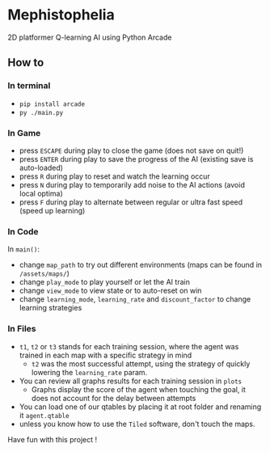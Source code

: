 # Mephistophelia

2D platformer Q-learning AI using Python Arcade

## How to

### In terminal

- `pip install arcade`
- `py ./main.py`

### In Game

- press `ESCAPE` during play to close the game (does not save on quit!)
- press `ENTER` during play to save the progress of the AI (existing save is auto-loaded)
- press `R` during play to reset and watch the learning occur
- press `N` during play to temporarily add noise to the AI actions (avoid local optima)
- press `F` during play to alternate between regular or ultra fast speed (speed up learning)

### In Code

In `main()`:
- change `map_path` to try out different environments (maps can be found in `/assets/maps/`)
- change `play_mode` to play yourself or let the AI train
- change `view_mode` to view state or to auto-reset on win
- change `learning_mode`, `learning_rate` and `discount_factor` to change learning strategies

### In Files

- `t1`, `t2` or `t3` stands for each training session, where the agent was trained in each map with a specific strategy in mind
    + `t2` was the most successful attempt, using the strategy of quickly lowering the `learning_rate` param.
- You can review all graphs results for each training session in `plots`
    + Graphs display the score of the agent when touching the goal, it does not account for the delay between attempts
- You can load one of our qtables by placing it at root folder and renaming it `agent.qtable`
- unless you know how to use the `Tiled` software, don't touch the maps.


Have fun with this project !